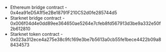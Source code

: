 - Ethereum bridge contract - 0x4ea91eD5A1f5e2Be18791F210C52d0fe285744d5
- Starknet bridge contract - 0x006f04d4e0dd89ee364650ae5264e7cfeb8fd567913d3be9a332e50f2b612810
- Starknet token contract - 0x023a312ece4a275e38c9fc169e3be7b5613a0cb55fe1bece4422b09a88434573
